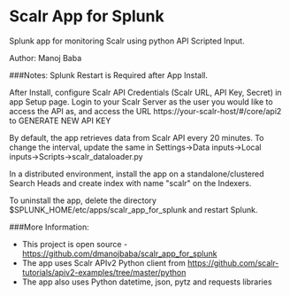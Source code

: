 # Scalr App for Splunk
Splunk app for monitoring Scalr using python API Scripted Input.

Author: Manoj Baba

###Notes:
Splunk Restart is Required after App Install.

After Install, configure Scalr API Credentials (Scalr URL, API Key, Secret) in app Setup page. Login to your Scalr Server as the user you would like to access the API as, and access the URL https://your-scalr-host/#/core/api2 to GENERATE NEW API KEY

By default, the app retrieves data from Scalr API every 20 minutes.
To change the interval, update the same in Settings->Data inputs->Local inputs->Scripts->scalr_dataloader.py

In a distributed environment, install the app on a standalone/clustered Search Heads and create index with name "scalr" on the Indexers.

To uninstall the app, delete the directory $SPLUNK_HOME/etc/apps/scalr_app_for_splunk and restart Splunk.

###More Information:
* This project is open source - https://github.com/dmanojbaba/scalr_app_for_splunk
* The app uses Scalr APIv2 Python client from https://github.com/scalr-tutorials/apiv2-examples/tree/master/python
* The app also uses Python datetime, json, pytz and requests libraries
